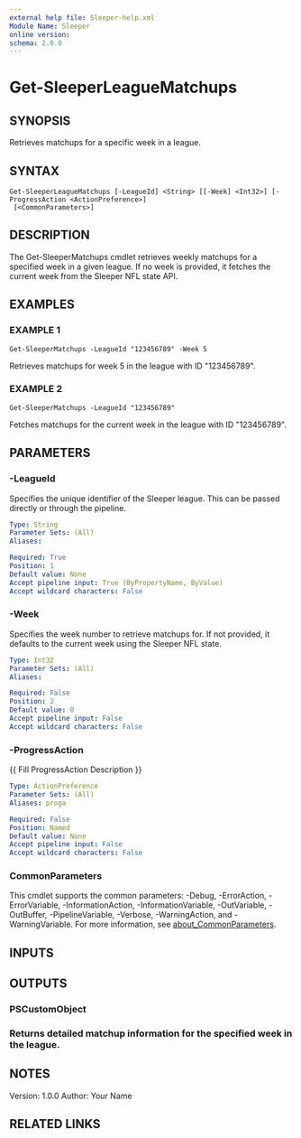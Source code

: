 ```yaml
---
external help file: Sleeper-help.xml
Module Name: Sleeper
online version:
schema: 2.0.0
---
```


# Get-SleeperLeagueMatchups

## SYNOPSIS
Retrieves matchups for a specific week in a league.

## SYNTAX

```
Get-SleeperLeagueMatchups [-LeagueId] <String> [[-Week] <Int32>] [-ProgressAction <ActionPreference>]
 [<CommonParameters>]
```

## DESCRIPTION
The Get-SleeperMatchups cmdlet retrieves weekly matchups for a specified week in a given league.
If no week is provided, it fetches the current week from the Sleeper NFL state API.

## EXAMPLES

### EXAMPLE 1
```
Get-SleeperMatchups -LeagueId "123456789" -Week 5
```

Retrieves matchups for week 5 in the league with ID "123456789".

### EXAMPLE 2
```
Get-SleeperMatchups -LeagueId "123456789"
```

Fetches matchups for the current week in the league with ID "123456789".

## PARAMETERS

### -LeagueId
Specifies the unique identifier of the Sleeper league.
This can be passed directly or through the pipeline.

```yaml
Type: String
Parameter Sets: (All)
Aliases:

Required: True
Position: 1
Default value: None
Accept pipeline input: True (ByPropertyName, ByValue)
Accept wildcard characters: False
```

### -Week
Specifies the week number to retrieve matchups for.
If not provided, it defaults to the current week using the Sleeper NFL state.

```yaml
Type: Int32
Parameter Sets: (All)
Aliases:

Required: False
Position: 2
Default value: 0
Accept pipeline input: False
Accept wildcard characters: False
```

### -ProgressAction
{{ Fill ProgressAction Description }}

```yaml
Type: ActionPreference
Parameter Sets: (All)
Aliases: proga

Required: False
Position: Named
Default value: None
Accept pipeline input: False
Accept wildcard characters: False
```

### CommonParameters
This cmdlet supports the common parameters: -Debug, -ErrorAction, -ErrorVariable, -InformationAction, -InformationVariable, -OutVariable, -OutBuffer, -PipelineVariable, -Verbose, -WarningAction, and -WarningVariable. For more information, see [about_CommonParameters](http://go.microsoft.com/fwlink/?LinkID=113216).

## INPUTS

## OUTPUTS

### PSCustomObject
### Returns detailed matchup information for the specified week in the league.
## NOTES
Version: 1.0.0
Author: Your Name

## RELATED LINKS
